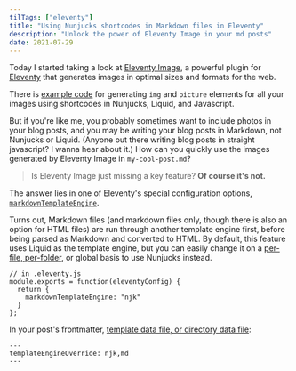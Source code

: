 ```yaml
---
tilTags: ["eleventy"]
title: "Using Nunjucks shortcodes in Markdown files in Eleventy"
description: "Unlock the power of Eleventy Image in your md posts"
date: 2021-07-29
---
```


Today I started taking a look at [Eleventy Image](https://www.11ty.dev/docs/plugins/image/), a powerful plugin for [Eleventy](https://www.11ty.dev) that generates images in optimal sizes and formats for the web. 

There is [example code](https://www.11ty.dev/docs/plugins/image/#use-this-in-your-templates) for generating `img` and `picture` elements for all your images using shortcodes in Nunjucks, Liquid, and Javascript. 

But if you're like me, you probably sometimes want to include photos in your blog posts, and you may be writing your blog posts in Markdown, not Nunjucks or Liquid. (Anyone out there writing blog posts in straight javascript? I wanna hear about it.) How can you quickly use the images generated by Eleventy Image in `my-cool-post.md`?

> Is Eleventy Image just missing a key feature?
> **Of course it's not.**

The answer lies in one of Eleventy's special configuration options, [`markdownTemplateEngine`](https://www.11ty.dev/docs/config/#default-template-engine-for-markdown-files).

Turns out, Markdown files (and markdown files only, though there is also an option for HTML files) are run through another template engine first, before being parsed as Markdown and converted to HTML. By default, this feature uses Liquid as the template engine, but you can easily change it on a [per-file, per-folder](https://www.11ty.dev/docs/languages/#templateengineoverride-examples), or global basis to use Nunjucks instead. 

```
// in .eleventy.js
module.exports = function(eleventyConfig) {
  return {
    markdownTemplateEngine: "njk"
  }
};
```

In your post's frontmatter, [template data file, or directory data file](https://www.11ty.dev/docs/data-template-dir/):
```
---
templateEngineOverride: njk,md
---
```
